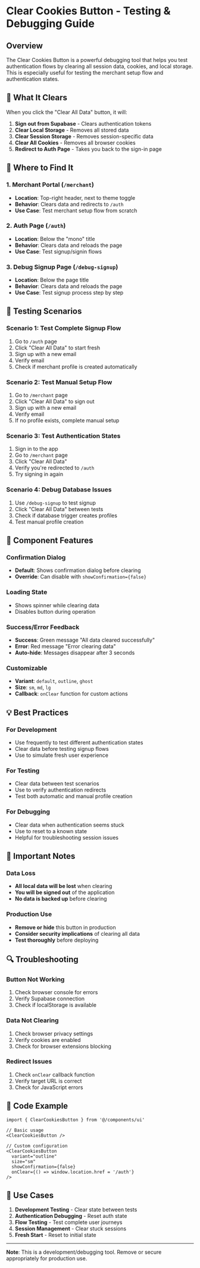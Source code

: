 # Clear Cookies Button - Testing & Debugging Guide

## Overview

The Clear Cookies Button is a powerful debugging tool that helps you test authentication flows by clearing all session data, cookies, and local storage. This is especially useful for testing the merchant setup flow and authentication states.

## 🧹 **What It Clears**

When you click the "Clear All Data" button, it will:

1. **Sign out from Supabase** - Clears authentication tokens
2. **Clear Local Storage** - Removes all stored data
3. **Clear Session Storage** - Removes session-specific data
4. **Clear All Cookies** - Removes all browser cookies
5. **Redirect to Auth Page** - Takes you back to the sign-in page

## 📍 **Where to Find It**

### **1. Merchant Portal** (`/merchant`)
- **Location**: Top-right header, next to theme toggle
- **Behavior**: Clears data and redirects to `/auth`
- **Use Case**: Test merchant setup flow from scratch

### **2. Auth Page** (`/auth`)
- **Location**: Below the "mono" title
- **Behavior**: Clears data and reloads the page
- **Use Case**: Test signup/signin flows

### **3. Debug Signup Page** (`/debug-signup`)
- **Location**: Below the page title
- **Behavior**: Clears data and reloads the page
- **Use Case**: Test signup process step by step

## 🧪 **Testing Scenarios**

### **Scenario 1: Test Complete Signup Flow**
1. Go to `/auth` page
2. Click "Clear All Data" to start fresh
3. Sign up with a new email
4. Verify email
5. Check if merchant profile is created automatically

### **Scenario 2: Test Manual Setup Flow**
1. Go to `/merchant` page
2. Click "Clear All Data" to sign out
3. Sign up with a new email
4. Verify email
5. If no profile exists, complete manual setup

### **Scenario 3: Test Authentication States**
1. Sign in to the app
2. Go to `/merchant` page
3. Click "Clear All Data"
4. Verify you're redirected to `/auth`
5. Try signing in again

### **Scenario 4: Debug Database Issues**
1. Use `/debug-signup` to test signup
2. Click "Clear All Data" between tests
3. Check if database trigger creates profiles
4. Test manual profile creation

## 🔧 **Component Features**

### **Confirmation Dialog**
- **Default**: Shows confirmation dialog before clearing
- **Override**: Can disable with `showConfirmation={false}`

### **Loading State**
- Shows spinner while clearing data
- Disables button during operation

### **Success/Error Feedback**
- **Success**: Green message "All data cleared successfully"
- **Error**: Red message "Error clearing data"
- **Auto-hide**: Messages disappear after 3 seconds

### **Customizable**
- **Variant**: `default`, `outline`, `ghost`
- **Size**: `sm`, `md`, `lg`
- **Callback**: `onClear` function for custom actions

## 💡 **Best Practices**

### **For Development**
- Use frequently to test different authentication states
- Clear data before testing signup flows
- Use to simulate fresh user experience

### **For Testing**
- Clear data between test scenarios
- Use to verify authentication redirects
- Test both automatic and manual profile creation

### **For Debugging**
- Clear data when authentication seems stuck
- Use to reset to a known state
- Helpful for troubleshooting session issues

## 🚨 **Important Notes**

### **Data Loss**
- **All local data will be lost** when clearing
- **You will be signed out** of the application
- **No data is backed up** before clearing

### **Production Use**
- **Remove or hide** this button in production
- **Consider security implications** of clearing all data
- **Test thoroughly** before deploying

## 🔍 **Troubleshooting**

### **Button Not Working**
1. Check browser console for errors
2. Verify Supabase connection
3. Check if localStorage is available

### **Data Not Clearing**
1. Check browser privacy settings
2. Verify cookies are enabled
3. Check for browser extensions blocking

### **Redirect Issues**
1. Check `onClear` callback function
2. Verify target URL is correct
3. Check for JavaScript errors

## 📝 **Code Example**

```tsx
import { ClearCookiesButton } from '@/components/ui'

// Basic usage
<ClearCookiesButton />

// Custom configuration
<ClearCookiesButton 
  variant="outline"
  size="sm"
  showConfirmation={false}
  onClear={() => window.location.href = '/auth'}
/>
```

## 🎯 **Use Cases**

1. **Development Testing** - Clear state between tests
2. **Authentication Debugging** - Reset auth state
3. **Flow Testing** - Test complete user journeys
4. **Session Management** - Clear stuck sessions
5. **Fresh Start** - Reset to initial state

---

**Note**: This is a development/debugging tool. Remove or secure appropriately for production use.
